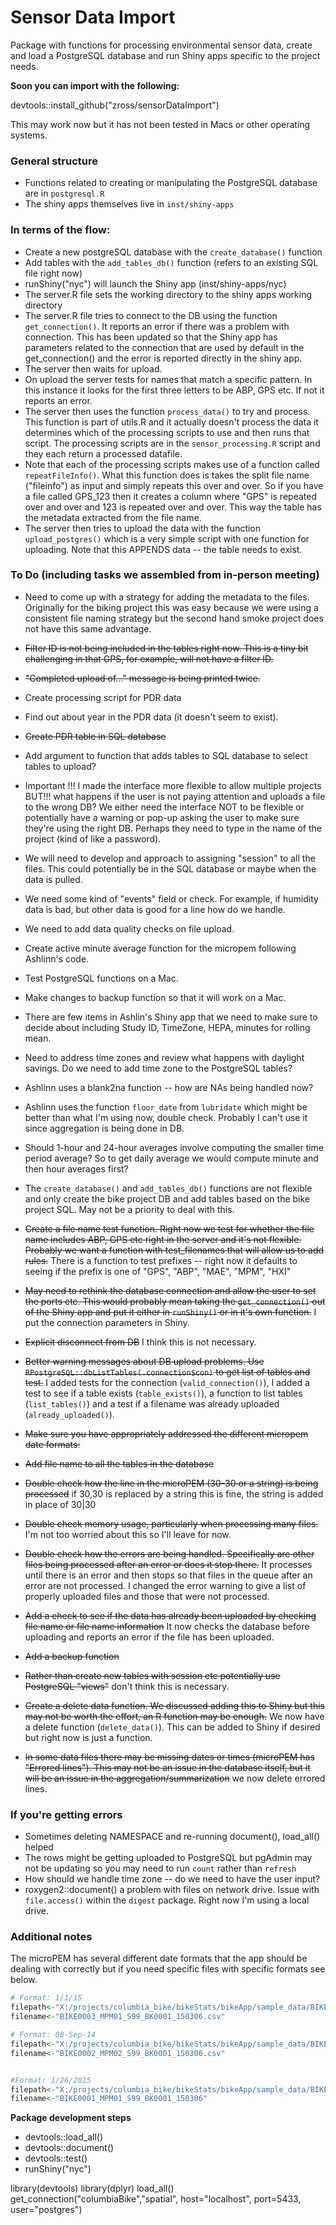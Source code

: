 # Sensor Data Import

Package with functions for processing environmental sensor data, create and load a PostgreSQL database and run Shiny apps specific to the project needs.


**Soon you can import with the following:**

devtools::install_github("zross/sensorDataImport")

This may work now but it has not been tested in Macs or other operating systems.


### General structure

* Functions related to creating or manipulating the PostgreSQL database are in `postgresql.R`
* The shiny apps themselves live in `inst/shiny-apps`


### In terms of the flow:

* Create a new postgreSQL database with the `create_database()` function
* Add tables with the `add_tables_db()` function (refers to an existing SQL file right now)
* runShiny("nyc") will launch the Shiny app (inst/shiny-apps/nyc)
* The server.R file sets the working directory to the shiny apps working directory
* The server.R file tries to connect to the DB using the function `get_connection()`. It reports an error if there was a problem with connection. This has been updated so that the Shiny app has parameters related to the connection that are used by default in the get_connection() and the error is reported directly in the shiny app.
* The server then waits for upload.
* On upload the server tests for names that match a specific pattern. In this instance it looks for the first three letters to be ABP, GPS etc. If not it reports an error.
* The server then uses the function `process_data()` to try and process. This function is part of utils.R and it actually doesn't process the data it determines which of the processing scripts to use and then runs that script. The processing scripts are in the `sensor_processing.R` script and they each return a processed datafile.
* Note that each of the processing scripts makes use of a function called `repeatFileInfo()`. What this function does is takes the split file name ("fileinfo") as input and simply repeats this over and over. So if you have a file called GPS_123 then it creates a column where "GPS" is repeated over and over and 123 is repeated over and over. This way the table has the metadata extracted from the file name.
* The server then tries to upload the data with the function `upload_postgres()` which is a very simple script with one function for uploading. Note that this APPENDS data -- the table needs to exist.



### To Do (including tasks we assembled from in-person meeting)


* Need to come up with a strategy for adding the metadata to the files. Originally for the biking project this was easy because we were using a consistent file naming strategy but the second hand smoke project does not have this same advantage.

* ~~Filter ID is not being included in the tables right now. This is a tiny bit challenging in that GPS, for example, will not have a filter ID.~~

* ~~"Completed upload of..." message is being printed twice.~~

* Create processing script for PDR data

* Find out about year in the PDR data (it doesn't seem to exist).

* ~~Create PDR table in SQL database~~

* Add argument to function that adds tables to SQL database to select tables to upload?

* Important !!! I made the interface more flexible to allow multiple projects BUT!!! what happens if the user is not paying attention and uploads a file to the wrong DB? We either need the interface NOT to be flexible or potentially have a warning or pop-up asking the user to make sure they're using the right DB. Perhaps they need to type in the name of the project (kind of like a password).

*  We will need to develop and approach to assigning "session" to all the files. This could potentially be in the SQL database or maybe when the data is pulled.

* We need some kind of "events" field or check. For example, if humidity data is bad, but other data is good for a line how do we handle.

* We need to add data quality checks on file upload.

* Create active minute average function for the micropem following Ashlinn's code.

* Test PostgreSQL functions on a Mac.

* Make changes to backup function so that it will work on a Mac.

* There are few items in Ashlin's Shiny app that we need to make sure to decide about including Study ID, TimeZone, HEPA, minutes for rolling mean.

* Need to address time zones and review what happens with daylight savings. Do we need to add time zone to the PostgreSQL tables?

* Ashlinn uses a blank2na function -- how are NAs being handled now?

* Ashlinn uses the function `floor_date` from `lubridate` which might be better than what I'm using now, double check. Probably I can't use it since aggregation is being done in DB.

* Should 1-hour and 24-hour averages involve computing the smaller time period average? So to get daily average we would compute minute and then hour averages first?

* The `create_database()` and `add_tables_db()` functions are not flexible and only create the bike project DB and add tables based on the bike project SQL. May not be a priority to deal with this.

* ~~Create a file name test function. Right now we test for whether the file name includes ABP, GPS etc right in the server and it's not flexible. Probably we want a function with test_filenames that will allow us to add rules.~~ There is a function to test prefixes -- right now it defaults to seeing if the prefix is one of "GPS", "ABP", "MAE", "MPM", "HXI"

* ~~May need to rethink the database connection and allow the user to set the ports etc. This would probably mean taking the `get_connection()` out of the Shiny app and put it either in `runShiny()` or in it's own function.~~ I put the connection parameters in Shiny.
* ~~Explicit disconnect from DB~~ I think this is not necessary.

* ~~Better warning messages about DB upload problems. Use `RPostgreSQL::dbListTables(.connection$con)` to get list of tables and test.~~ I added tests for the connection (`valid_connection()`), I added a test to see if a table exists (`table_exists()`), a function to list tables (`list_tables()`) and a test if a filename was already uploaded (`already_uploaded()`).
* ~~Make sure you have appropriately addressed the different micropem date formats:~~


*  ~~Add file name to all the tables in the database~~

* ~~Double check how the line in the microPEM (30-30 or a string) is being processed~~ if 30,30 is replaced by a string this is fine, the string is added in place of 30|30

* ~~Double check memory usage, particularly when processing many files.~~ I'm not too worried about this so I'll leave for now.

*  ~~Double check how the errors are being handled. Specifically are other files being processed after an error or does it stop there.~~ It processes until there is an error and then stops so that files in the queue after an error are not processed. I changed the error warning to give a list of properly uploaded files and those that were not processed.

* ~~Add a check to see if the data has already been uploaded by checking file name or file name information~~ It now checks the database before uploading and reports an error if the file has been uploaded.

* ~~Add a backup function~~

* ~~Rather than create new tables with session etc potentially use PostgreSQL "views"~~ don't think this is necessary.

* ~~Create a delete data function. We discussed adding this to Shiny but this may not be worth the effort, an R function may be enough.~~ We now have a delete function (`delete_data()`). This can be added to Shiny if desired but right now is just a function.


* ~~In some data files there may be missing dates or times (microPEM has "Errored lines"). This may not be an issue in the database itself, but it will be an issue in the aggregation/summarization~~ we now delete errored lines.


### If you're getting errors

* Sometimes deleting NAMESPACE and re-running document(), load_all() helped
* The rows might be getting uploaded to PostgreSQL but pgAdmin may not be updating so you may need to run `count` rather than `refresh`
* How should we handle time zone -- do we need to have the user input?
* roxygen2::document() a problem with files on network drive. Issue with `file.access()` within the `digest` package. Right now I'm using a local drive.


### Additional notes

The microPEM has several different date formats that the app should be dealing with correctly but if you need specific files with specific formats see below.

```r
# Format: 1/1/15
filepath<-"X:/projects/columbia_bike/bikeStats/bikeApp/sample_data/BIKE0003_MPM01_S99_BK0001_150306.csv"
filename<-"BIKE0003_MPM01_S99_BK0001_150306.csv"

# Format: 08-Sep-14
filepath<-"X:/projects/columbia_bike/bikeStats/bikeApp/sample_data/BIKE0002_MPM02_S99_BK0001_150306.csv"
filename<-"BIKE0002_MPM02_S99_BK0001_150306.csv"


#Format: 1/26/2015
filepath<-"X:/projects/columbia_bike/bikeStats/bikeApp/sample_data/BIKE0001_MPM01_S99_BK0001_150306.csv"
filename<-"BIKE0001_MPM01_S99_BK0001_150306"
```



**Package development steps**

* devtools::load_all()
* devtools::document()
* devtools::test()
* runShiny("nyc")

library(devtools)
library(dplyr)
load_all()
get_connection("columbiaBike","spatial",  host="localhost",
    port=5433, user="postgres")
